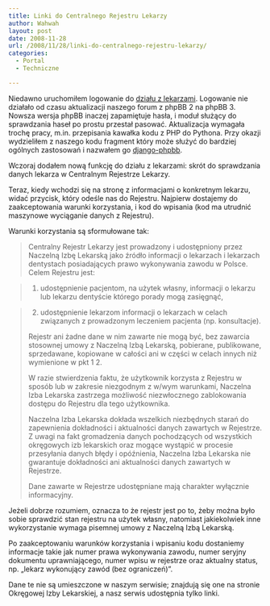 ```yaml
---
title: Linki do Centralnego Rejestru Lekarzy
author: Wahwah
layout: post
date: 2008-11-28
url: /2008/11/28/linki-do-centralnego-rejestru-lekarzy/
categories:
  - Portal
  - Techniczne

---
```

Niedawno uruchomiłem logowanie do [działu z lekarzami][1]. Logowanie nie działało od czasu aktualizacji naszego forum z phpBB 2 na phpBB 3. Nowsza wersja phpBB inaczej zapamiętuje hasła, i moduł służący do sprawdzania haseł po prostu przestał pasować. Aktualizacja wymagała trochę pracy, m.in. przepisania kawałka kodu z PHP do Pythona. Przy okazji wydzieliłem z naszego kodu fragment który może służyć do bardziej ogólnych zastosowań i nazwałem go [django-phpbb][2].

Wczoraj dodałem nową funkcję do działu z lekarzami: skrót do sprawdzania danych lekarza w Centralnym Rejestrze Lekarzy.

<!--more-->

Teraz, kiedy wchodzi się na stronę z informacjami o konkretnym lekarzu, widać przycisk, który odeśle nas do Rejestru. Najpierw dostajemy do zaakceptowania warunki korzystania, i kod do wpisania (kod ma utrudnić maszynowe wyciąganie danych z Rejestru).

Warunki korzystania są sformułowane tak:

> Centralny Rejestr Lekarzy jest prowadzony i udostępniony przez Naczelną Izbę Lekarską jako źródło informacji o lekarzach i lekarzach dentystach posiadających prawo wykonywania zawodu w Polsce. Celem Rejestru jest:
  
> 1. udostępnienie pacjentom, na użytek własny, informacji o lekarzu lub lekarzu dentyście którego porady mogą zasięgnąć,
  
> 2. udostępnienie lekarzom informacji o lekarzach w celach związanych z prowadzonym leczeniem pacjenta (np. konsultacje).
> 
> Rejestr ani żadne dane w nim zawarte nie mogą być, bez zawarcia stosownej umowy z Naczelną Izbą Lekarską, pobierane, publikowane, sprzedawane, kopiowane w całości ani w części w celach innych niż wymienione w pkt 1 2.
> 
> W razie stwierdzenia faktu, że użytkownik korzysta z Rejestru w sposób lub w zakresie niezgodnym z w/wym warunkami, Naczelna Izba Lekarska zastrzega możliwość niezwłocznego zablokowania dostępu do Rejestru dla tego użytkownika.
> 
> Naczelna Izba Lekarska dokłada wszelkich niezbędnych starań do zapewnienia dokładności i aktualności danych zawartych w Rejestrze. Z uwagi na fakt gromadzenia danych pochodzących od wszystkich okręgowych izb lekarskich oraz mogące wystąpić w procesie przesyłania danych błędy i opóźnienia, Naczelna Izba Lekarska nie gwarantuje dokładności ani aktualności danych zawartych w Rejestrze.
> 
> Dane zawarte w Rejestrze udostępniane mają charakter wyłącznie informacyjny.

Jeżeli dobrze rozumiem, oznacza to że rejestr jest po to, żeby można było sobie sprawdzić stan rejestru na użytek własny, natomiast jakiekolwiek inne wykorzystanie wymaga pisemnej umowy z Naczelną Izbą Lekarską.

Po zaakceptowaniu warunków korzystania i wpisaniu kodu dostaniemy informacje takie jak numer prawa wykonywania zawodu, numer seryjny dokumentu uprawniającego, numer wpisu w rejestrze oraz aktualny status, np. „lekarz wykonujący zawód (bez ograniczeń)”.

Dane te nie są umieszczone w naszym serwisie; znajdują się one na stronie Okręgowej Izby Lekarskiej, a nasz serwis udostępnia tylko linki.

 [1]: http://www.atopowe.pl/lekarze/
 [2]: http://code.google.com/p/django-phpbb/